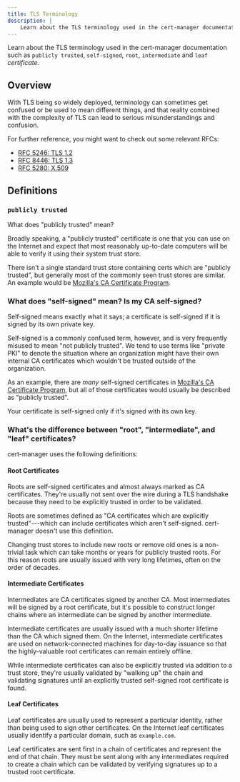 ```yaml
---
title: TLS Terminology
description: |
    Learn about the TLS terminology used in the cert-manager documentation such as publicly trusted, self-signed, root, intermediate and leaf certificate
---
```


Learn about the TLS terminology used in the cert-manager documentation such as `publicly trusted`, `self-signed`, `root`, `intermediate` and `leaf` _certificate_.

## Overview

With TLS being so widely deployed, terminology can sometimes get confused or be used to mean different things, and that reality
combined with the complexity of TLS can lead to serious misunderstandings and confusion.

For further reference, you might want to check out some relevant RFCs:

- [RFC 5246: TLS 1.2](https://datatracker.ietf.org/doc/html/rfc5246)
- [RFC 8446: TLS 1.3](https://datatracker.ietf.org/doc/html/rfc8446)
- [RFC 5280: X.509](https://datatracker.ietf.org/doc/html/rfc5280)

## Definitions

### `publicly trusted`

What does "publicly trusted" mean?

Broadly speaking, a "publicly trusted" certificate is one that you can use on the Internet and expect
that most reasonably up-to-date computers will be able to verify it using their system trust store.

There isn't a single standard trust store containing certs which are "publicly trusted", but generally most
of the commonly seen trust stores are similar. An example would be [Mozilla's CA Certificate Program](https://wiki.mozilla.org/CA).

### What does "self-signed" mean? Is my CA self-signed?

Self-signed means exactly what it says; a certificate is self-signed if it is signed by its own private key.

Self-signed is a commonly confused term, however, and is very frequently misused to mean "not publicly trusted". We tend to use terms
like "private PKI" to denote the situation where an organization might have their own internal CA certificates which wouldn't
be trusted outside of the organization.

As an example, there are _many_ self-signed certificates in [Mozilla's CA Certificate Program](https://wiki.mozilla.org/CA), but
all of those certificates would usually be described as "publicly trusted".

Your certificate is self-signed only if it's signed with its own key.

### What's the difference between "root", "intermediate", and "leaf" certificates?

cert-manager uses the following definitions:

#### Root Certificates

Roots are self-signed certificates and almost always marked as CA certificates. They're usually not sent over the wire
during a TLS handshake because they need to be explicitly trusted in order to be validated.

Roots are sometimes defined as "CA certificates which are explicitly trusted"---which can include certificates which
aren't self-signed. cert-manager doesn't use this definition.

Changing trust stores to include new roots or remove old ones is a non-trivial task which can take months or years for publicly
trusted roots. For this reason roots are usually issued with very long lifetimes, often on the order of decades.

#### Intermediate Certificates

Intermediates are CA certificates signed by another CA. Most intermediates will be signed by a root certificate, but it's
possible to construct longer chains where an intermediate can be signed by another intermediate.

Intermediate certificates are usually issued with a much shorter lifetime than the CA which signed them. On the
Internet, intermediate certificates are used on network-connected machines for day-to-day issuance so that the
highly-valuable root certificates can remain entirely offline.

While intermediate certificates can also be explicitly trusted via addition to a trust store, they're usually validated
by "walking up" the chain and validating signatures until an explicitly trusted self-signed root certificate is found.

#### Leaf Certificates

Leaf certificates are usually used to represent a particular identity, rather than being used to sign other certificates.
On the Internet leaf certificates usually identify a particular domain, such as `example.com`.

Leaf certificates are sent first in a chain of certificates and represent the end of that chain. They must be sent
along with any intermediates required to create a chain which can be validated by verifying signatures up to a trusted
root certificate.
